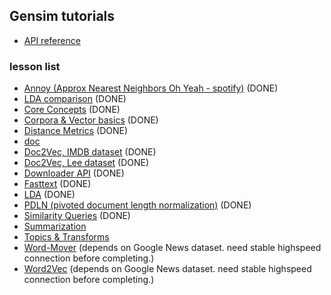 ## Gensim tutorials

* [API reference](https://radimrehurek.com/gensim/apiref.html)

### lesson list
* [Annoy (Approx Nearest Neighbors Oh Yeah - spotify)](run_annoy.ipynb) (DONE)
* [LDA comparison](run_compare_lda.ipynb) (DONE)
* [Core Concepts](run_core_concepts.ipynb) (DONE)
* [Corpora & Vector basics](run_corpora_and_vector_spaces.ipynb) (DONE)
* [Distance Metrics](run_distance_metrics.ipynb) (DONE)
* [doc](run_docs.ipynb)
* [Doc2Vec, IMDB dataset](run_doc2vec_imdb.ipynb) (DONE)
* [Doc2Vec, Lee dataset](run_doc2vec_iee.ipynb) (DONE)
* [Downloader API](run_downloader_api.ipynb) (DONE)
* [Fasttext](run_fasttext.ipynb) (DONE)
* [LDA](run_lda.ipynb) (DONE)
* [PDLN (pivoted document length normalization)](run_pivoted_doc_norm.ipynb) (DONE)
* [Similarity Queries](run_similarity_queries.ipynb) (DONE)
* [Summarization](run_summarization.ipynb)
* [Topics & Transforms](run_topics_and_transformations.ipynb)
* [Word-Mover](run_wmd.ipynb) (depends on Google News dataset. need stable highspeed connection before completing.)
* [Word2Vec](run_word2vec.ipynb) (depends on Google News dataset. need stable highspeed connection before completing.)